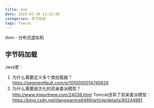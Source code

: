 ```yaml
---
title: dvm
date: 2019-03-30 12:52:03
categories: 学习总结
tags: Tomcat
---
```



dvm - 分布式虚拟机

<!-- more -->



## 字节码加载
Java里：
1. 为什么需要定义多个类加载器？
https://segmentfault.com/q/1010000014745626
1. 为什么需要层次化的双亲委派模型？
http://www.importnew.com/24036.html
Tomcat违背了双亲委派模型：https://blog.csdn.net/dangwanma6489/article/details/80244981

## 

